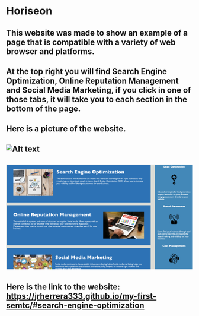 # Horiseon
## This website was made to show an example of a page that is compatible with a variety of web browser and platforms.
## At the top right you will find Search Engine Optimization, Online Reputation Management and Social Media Marketing, if you click in one of those tabs, it will take you to each section in the bottom of the page. 
## Here is a picture of the website.
## ![Alt text](<horiseon1.png>)
## ![Alt text](<horiseon2.png>)
## Here is the link to the website: https://jrherrera333.github.io/my-first-semtc/#search-engine-optimization 